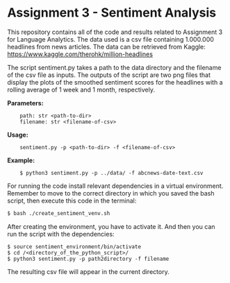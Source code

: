 # Assignment 3 - Sentiment Analysis
This repository contains all of the code and results related to Assignment 3 for Language Analytics.
The data used is a csv file containing 1.000.000 headlines from news articles. The data can be retrieved from Kaggle: https://www.kaggle.com/therohk/million-headlines

The script sentiment.py takes a path to the data directory and the filename of the csv file as inputs.
The outputs of the script are two png files that display the plots of the smoothed sentiment scores for the headlines with a rolling average of 1 week and 1 month, respectively.

__Parameters:__ <br>
```
    path: str <path-to-dir> 
    filename: str <filename-of-csv> 
```
    
__Usage:__ <br>
```
    sentiment.py -p <path-to-dir> -f <filename-of-csv>
```
    
__Example:__ <br>
```
    $ python3 sentiment.py -p ../data/ -f abcnews-date-text.csv
```

For running the code install relevant dependencies in a virtual environment. Remember to move to the correct directory in which you saved the bash script, then execute this code in the terminal:
```bash
$ bash ./create_sentiment_venv.sh
```

After creating the environment, you have to activate it. And then you can run the script with the dependencies:
```
$ source sentiment_environment/bin/activate
$ cd /<directory_of_the_python_script>/
$ python3 sentiment.py -p path2directory -f filename
```
The resulting csv file will appear in the current directory.

